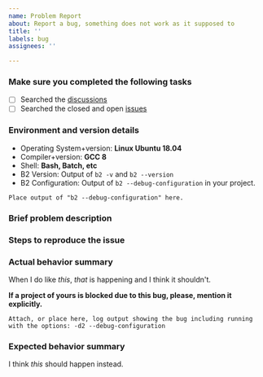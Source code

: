```yaml
---
name: Problem Report
about: Report a bug, something does not work as it supposed to
title: ''
labels: bug
assignees: ''

---
```


### Make sure you completed the following tasks

- [ ] Searched the [discussions](https://github.com/bfgroup/b2/discussions)
- [ ] Searched the closed and open [issues](https://github.com/bfgroup/b2/issues)

### Environment and version details

* Operating System+version: **Linux Ubuntu 18.04**
* Compiler+version: **GCC 8**
* Shell: **Bash, Batch, etc**
* B2 Version: Output of `b2 -v` and `b2 --version`
* B2 Configuration: Output of `b2 --debug-configuration` in your project.

```
Place output of "b2 --debug-configuration" here.
```

### Brief problem description

### Steps to reproduce the issue

### Actual behavior summary

When I do like *this*, *that* is happening and I think it shouldn't.

**If a project of yours is blocked due to this bug, please, mention it explicitly.**

```
Attach, or place here, log output showing the bug including running
with the options: -d2 --debug-configuration
```

### Expected behavior summary

I think *this* should happen instead.
